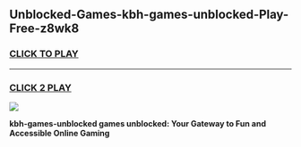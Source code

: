 
## Unblocked-Games-kbh-games-unblocked-Play-Free-z8wk8
<h3>
<a href="https://premium76.site?title=kbh-games-unblocked&ref=10A">CLICK TO PLAY</a></h3>
<hr>

<h3>
<a href="https://premium76.site?title=kbh-games-unblocked&ref=10A">CLICK 2 PLAY</a>
  
</h3>

<a href="https://premium76.site?title=kbh-games-unblocked&ref=10A"><img src="https://clearcache.store/games.png"></a>


**kbh-games-unblocked games unblocked: Your Gateway to Fun and Accessible Online Gaming**
